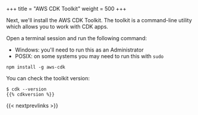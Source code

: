 +++
title = "AWS CDK Toolkit"
weight = 500
+++

Next, we'll install the AWS CDK Toolkit. The toolkit is a command-line utility
which allows you to work with CDK apps.

Open a terminal session and run the following command:

- Windows: you'll need to run this as an Administrator
- POSIX: on some systems you may need to run this with `sudo`

```
npm install -g aws-cdk
```

You can check the toolkit version:

```
$ cdk --version
{{% cdkversion %}}
```

{{< nextprevlinks >}}